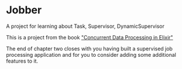 # Jobber

A project for learning about Task, Supervisor, DynamicSupervisor

This is a project from the book ["Concurrent Data Processing in Elixir"](https://pragprog.com/titles/sgdpelixir/concurrent-data-processing-in-elixir/)

The end of chapter two closes with you having built a supervised job processing application
and for you to consider adding some additional features to it.
